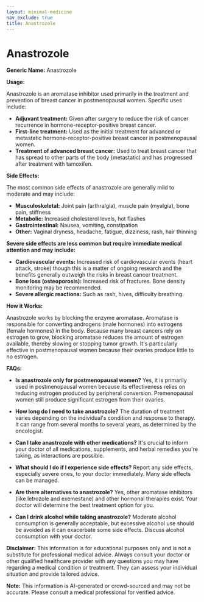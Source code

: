 ```yaml
---
layout: minimal-medicine
nav_exclude: true
title: Anastrozole
---
```


# Anastrozole

**Generic Name:** Anastrozole

**Usage:**

Anastrozole is an aromatase inhibitor used primarily in the treatment and prevention of breast cancer in postmenopausal women.  Specific uses include:

* **Adjuvant treatment:**  Given after surgery to reduce the risk of cancer recurrence in hormone-receptor-positive breast cancer.
* **First-line treatment:** Used as the initial treatment for advanced or metastatic hormone-receptor-positive breast cancer in postmenopausal women.
* **Treatment of advanced breast cancer:** Used to treat breast cancer that has spread to other parts of the body (metastatic) and has progressed after treatment with tamoxifen.


**Side Effects:**

The most common side effects of anastrozole are generally mild to moderate and may include:

* **Musculoskeletal:** Joint pain (arthralgia), muscle pain (myalgia), bone pain, stiffness
* **Metabolic:** Increased cholesterol levels, hot flashes
* **Gastrointestinal:** Nausea, vomiting, constipation
* **Other:** Vaginal dryness, headache, fatigue, dizziness, rash, hair thinning


**Severe side effects are less common but require immediate medical attention and may include:**

* **Cardiovascular events:**  Increased risk of cardiovascular events (heart attack, stroke) though this is a matter of ongoing research and the benefits generally outweigh the risks in breast cancer treatment.
* **Bone loss (osteoporosis):**  Increased risk of fractures.  Bone density monitoring may be recommended.
* **Severe allergic reactions:**  Such as rash, hives, difficulty breathing.


**How it Works:**

Anastrozole works by blocking the enzyme aromatase.  Aromatase is responsible for converting androgens (male hormones) into estrogens (female hormones) in the body.  Because many breast cancers rely on estrogen to grow, blocking aromatase reduces the amount of estrogen available, thereby slowing or stopping tumor growth.  It's particularly effective in postmenopausal women because their ovaries produce little to no estrogen.

**FAQs:**

* **Is anastrozole only for postmenopausal women?** Yes, it is primarily used in postmenopausal women because its effectiveness relies on reducing estrogen produced by peripheral conversion.  Premenopausal women still produce significant estrogen from their ovaries.

* **How long do I need to take anastrozole?** The duration of treatment varies depending on the individual's condition and response to therapy.  It can range from several months to several years, as determined by the oncologist.

* **Can I take anastrozole with other medications?** It's crucial to inform your doctor of all medications, supplements, and herbal remedies you're taking, as interactions are possible.

* **What should I do if I experience side effects?**  Report any side effects, especially severe ones, to your doctor immediately.  Many side effects can be managed.

* **Are there alternatives to anastrozole?** Yes, other aromatase inhibitors (like letrozole and exemestane) and other hormonal therapies exist.  Your doctor will determine the best treatment option for you.

* **Can I drink alcohol while taking anastrozole?**  Moderate alcohol consumption is generally acceptable, but excessive alcohol use should be avoided as it can exacerbate some side effects.  Discuss alcohol consumption with your doctor.


**Disclaimer:** This information is for educational purposes only and is not a substitute for professional medical advice. Always consult your doctor or other qualified healthcare provider with any questions you may have regarding a medical condition or treatment.  They can assess your individual situation and provide tailored advice.


**Note:** This information is AI-generated or crowd-sourced and may not be accurate. Please consult a medical professional for verified advice.